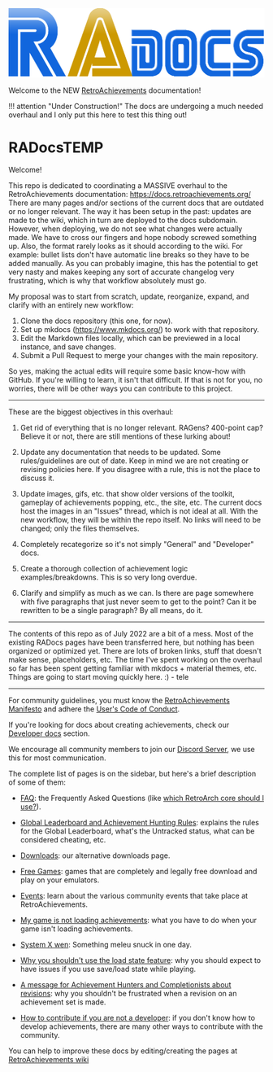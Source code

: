 ![radocslogo](images/radocslogo.png)

Welcome to the NEW [RetroAchievements](https://www.retroachievements.org) documentation!

!!! attention "Under Construction!"
    The docs are undergoing a much needed overhaul and I only put this here to test this thing out!

# RADocsTEMP

Welcome!

This repo is dedicated to coordinating a MASSIVE overhaul to the RetroAchievements documentation: https://docs.retroachievements.org/ There are many pages and/or sections of the current docs that are outdated or no longer relevant. The way it has been setup in the past: updates are made to the wiki, which in turn are deployed to the docs subdomain. However, when deploying, we do not see what changes were actually made. We have to cross our fingers and hope nobody screwed something up. Also, the format rarely looks as it should according to the wiki. For example: bullet lists don't have automatic line breaks so they have to be added manually. As you can probably imagine, this has the potential to get very nasty and makes keeping any sort of accurate changelog very frustrating, which is why that workflow absolutely must go. 

My proposal was to start from scratch, update, reorganize, expand, and clarify with an entirely new workflow:
1. Clone the docs repository (this one, for now).
2. Set up mkdocs (https://www.mkdocs.org/) to work with that repository. 
3. Edit the Markdown files locally, which can be previewed in a local instance, and save changes.
4. Submit a Pull Request to merge your changes with the main repository. 

So yes, making the actual edits will require some basic know-how with GitHub. If you're willing to learn, it isn't that difficult. If that is not for you, no worries, there will be other ways you can contribute to this project.

-------------------------

These are the biggest objectives in this overhaul:

1. Get rid of everything that is no longer relevant. RAGens? 400-point cap? Believe it or not, there are still mentions of these lurking about! 

2. Update any documentation that needs to be updated. Some rules/guidelines are out of date. Keep in mind we are not creating or revising policies here. If you disagree with a rule, this is not the place to discuss it.

3. Update images, gifs, etc. that show older versions of the toolkit, gameplay of achievements popping, etc., the site, etc. The current docs host the images in an "Issues" thread, which is not ideal at all. With the new workflow, they will be within the repo itself. No links will need to be changed; only the files themselves.

4. Completely recategorize so it's not simply "General" and "Developer" docs. 

5. Create a thorough collection of achievement logic examples/breakdowns. This is so very long overdue.

6. Clarify and simplify as much as we can. Is there are page somewhere with five paragraphs that just never seem to get to the point? Can it be rewritten to be a single paragraph? By all means, do it. 


-------------------------

The contents of this repo as of July 2022 are a bit of a mess. Most of the existing RADocs pages have been transferred here, but nothing has been organized or optimized yet. There are lots of broken links, stuff that doesn't make sense, placeholders, etc. The time I've spent working on the overhaul so far has been spent getting familiar with mkdocs + material themes, etc. Things are going to start moving quickly here. :) - tele

-------------------------

For community guidelines, you must know the [RetroAchievements Manifesto](/ramanifesto/) and adhere the [User's Code of Conduct](user-coc).

If you're looking for docs about creating achievements, check our [Developer docs](/developers/home/) section.

We encourage all community members to join our [Discord Server](https://discord.gg/dq2E4hE), we use this for most communication.

The complete list of pages is on the sidebar, but here's a brief description of some of them:

- [FAQ](FAQ): the Frequently Asked Questions (like [which RetroArch core should I use?](http://docs.retroachievements.org/FAQ/#which-retroarch-core-should-i-use)).

- [Global Leaderboard and Achievement Hunting Rules](Global-Leaderboard-and-Achievement-Hunting-Rules): explains the rules for the Global Leaderboard, what's the Untracked status, what can be considered cheating, etc.

- [Downloads](Downloads): our alternative downloads page.

- [Free Games](/games/homebrews): games that are completely and legally free download and play on your emulators.

- [Events](Events): learn about the various community events that take place at RetroAchievements.

- [My game is not loading achievements](My-game-is-not-loading-achievements): what you have to do when your game isn't loading achievements.

- [System X wen](System-X-wen): Something meleu snuck in one day.

- [Why you shouldn't use the load state feature](Why-you-shouldn't-use-the-load-state-feature): why you should expect to have issues if you use save/load state while playing.

- [A message for Achievement Hunters and Completionists about revisions](A-message-for-Achievement-Hunters-and-Completionists-about-revisions): why you shouldn't be frustrated when a revision on an achievement set is made.

- [How to contribute if you are not a developer](How-to-contribute-if-you-are-not-a-developer): if you don't know how to develop achievements, there are many other ways to contribute with the community.

You can help to improve these docs by editing/creating the pages at [RetroAchievements wiki](https://github.com/RetroAchievements/docs/wiki)
